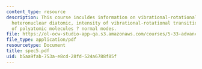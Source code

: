 ```yaml
---
content_type: resource
description: This course inculdes information on vibrational-rotational spectrum of
  heteronuclear diatomic, intensity of vibrational-rotational transitions, and vibrations
  of polyatomic molecules ? normal modes.
file: https://ol-ocw-studio-app-qa.s3.amazonaws.com/courses/5-33-advanced-chemical-experimentation-and-instrumentation-fall-2007/b5aa9fab753ae8cd28fd524a6788f85f_spec5.pdf
file_type: application/pdf
resourcetype: Document
title: spec5.pdf
uid: b5aa9fab-753a-e8cd-28fd-524a6788f85f
---
```


